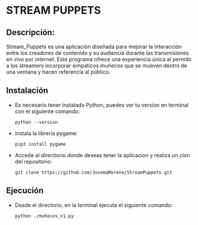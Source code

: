 # STREAM PUPPETS
## Descripción:
Stream_Puppets es una aplicación diseñada para mejorar la interacción entre los creadores de contenido y su audiencia durante las transmisiones en vivo por internet. 
Este programa ofrece una experiencia única al permitir a los streamers incorporar simpáticos muñecos que se mueven dentro de una ventana y hacen referencia al público.

## Instalación
* Es necesario tener instalado Python, puedes ver tu version en terminal con el siguiente comando:
  ```shell
  python --version
  ```
* Instala la libreria pygame:
  ```shell
  pip3 install pygame
  ```
* Accede al directiorio donde deseas tener la aplicacion y realiza un clon del repositorio:
  ```shell
  git clone https://github.com/JosemaMoreno/StreamPuppets.git
  ```

## Ejecución
* Desde el directorio, en la terminal ejecuta el siguiente comando:
  ```shell
  python ./muñecos_v1.py
  ```
